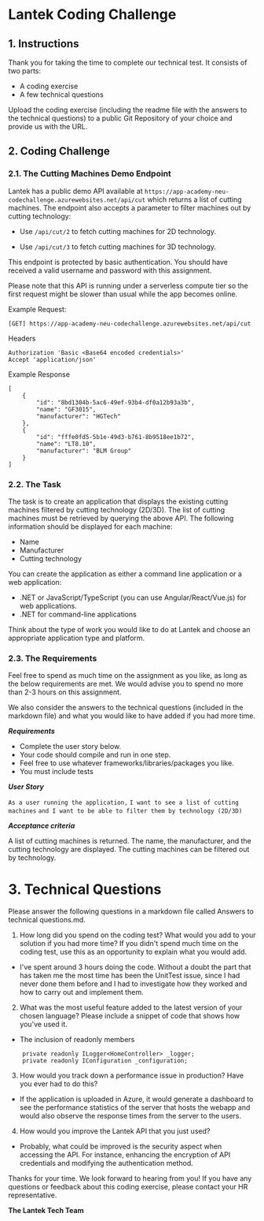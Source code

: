 # Lantek Coding Challenge

## 1. Instructions
Thank you for taking the time to complete our technical test. It consists of two parts:

- A coding exercise
- A few technical questions

Upload the coding exercise (including the readme file with the answers to the technical questions) to a public Git Repository of your choice and provide us with the URL. 


## 2. Coding Challenge

### 2.1. The Cutting Machines Demo Endpoint
Lantek has a public demo API available at `https://app-academy-neu-codechallenge.azurewebsites.net/api/cut` which returns a list of cutting machines. The endpoint also accepts a parameter to filter machines out by cutting technology:

- Use `/api/cut/2` to fetch cutting machines for 2D technology.

- Use `/api/cut/3` to fetch cutting machines for 3D technology.

This endpoint is protected by basic authentication. You should have received a valid username and password with this assignment.

Please note that this API is running under a serverless compute tier so the first request might be slower than usual while the app becomes online.

Example Request:


```
[GET] https://app-academy-neu-codechallenge.azurewebsites.net/api/cut
```

Headers

```
Authorization 'Basic <Base64 encoded credentials>'
Accept 'application/json'
```


Example Response

```
[
    {
        "id": "8bd1304b-5ac6-49ef-93b4-df0a12b93a3b",
        "name": "GF3015",
        "manufacturer": "HGTech"
    },
    {
        "id": "fffe0fd5-5b1e-49d3-b761-8b9518ee1b72",
        "name": "LT8.10",
        "manufacturer": "BLM Group"
    }
]
```

### 2.2. The Task

The task is to create an application that displays the existing cutting machines filtered by cutting technology (2D/3D). The list of cutting machines must be retrieved by querying the above API. The following information should be displayed for each machine:

- Name
- Manufacturer
- Cutting technology

You can create the application as either a command line application or a web application:

- .NET or JavaScript/TypeScript (you can use Angular/React/Vue.js) for web applications. 
- .NET for command-line applications

Think about the type of work you would like to do at Lantek and choose an appropriate application type and platform.

### 2.3. The Requirements

Feel free to spend as much time on the assignment as you like, as long as the below requirements are met. We would advise you to spend no more than 2-3 hours on this assignment.

We also consider the answers to the technical questions (included in the markdown file) and what you would like to have added if you had more time.

**_Requirements_**

- Complete the user story below.
- Your code should compile and run in one step.
- Feel free to use whatever frameworks/libraries/packages you like.
- You must include tests

**_User Story_**

` As a user running the application, `
` I want to see a list of cutting machines `
` and I want to be able to filter them by technology (2D/3D) `

**_Acceptance criteria_**

A list of cutting machines is returned.
The name, the manufacturer, and the cutting technology are displayed.
The cutting machines can be filtered out by technology.

# 3. Technical Questions

Please answer the following questions in a markdown file called Answers to technical questions.md.

1. How long did you spend on the coding test? What would you add to your solution if you had more time? If you didn't spend much time on the coding test, use this as an opportunity to explain what you would add.

- I've spent around 3 hours doing the code. Without a doubt the part that has taken me the most time has been the UnitTest issue, since I had never done them before and I had to investigate how they worked and how to carry out and implement them.

2. What was the most useful feature added to the latest version of your chosen language? Please include a snippet of code that shows how you've used it.

- The inclusion of readonly members
```
    private readonly ILogger<HomeController> _logger;
    private readonly IConfiguration _configuration;
```
3. How would you track down a performance issue in production? Have you ever had to do this?

- If the application is uploaded in Azure, it would generate a dashboard to see the performance statistics of the server that hosts the webapp and would also observe the response times from the server to the users.

4. How would you improve the Lantek API that you just used?

- Probably, what could be improved is the security aspect when accessing the API. For instance, enhancing the encryption of API credentials and modifying the authentication method.

Thanks for your time. We look forward to hearing from you! If you have any questions or feedback about this coding exercise, please contact your HR representative.

**The Lantek Tech Team**